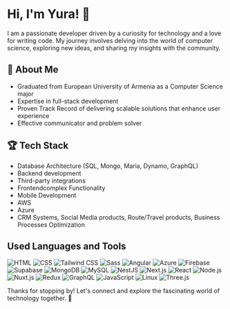 # Hi, I'm Yura! 🤖

I am a passionate developer driven by a curiosity for technology and a love for writing code. My journey involves delving into the world of computer science, exploring new ideas, and sharing my insights with the community.

## 🚀 About Me

- Graduated from European University of Armenia as a Computer Science major
- Expertise in full-stack development
- Proven Track Record of delivering scalable solutions that enhance user experience
- Effective communicator and problem solver

## 🏆 Tech Stack

- Database Architecture (SQL, Mongo, Maria, Dynamo, GraphQL)
- Backend development
- Third-party integrations
- Frontendcomplex Functionality
- Mobile Development
- AWS
- Azure
- CRM Systems, Social Media products, Route/Travel products, Business Processes Optimization

## Used Languages and Tools

![HTML](https://img.shields.io/badge/-HTML-orange?style=flat-square&logo=html5&logoColor=white)
![CSS](https://img.shields.io/badge/-CSS-blue?style=flat-square&logo=css3&logoColor=white)
![Tailwind CSS](https://img.shields.io/badge/-Tailwind_CSS-blue?style=flat-square&logo=tailwind-css&logoColor=white)
![Sass](https://img.shields.io/badge/-Sass-pink?style=flat-square&logo=sass&logoColor=white)
![Angular](https://img.shields.io/badge/-Angular-red?style=flat-square&logo=angular&logoColor=white)
![Azure](https://img.shields.io/badge/-Azure-blue?style=flat-square&logo=microsoftazure&logoColor=white)
![Firebase](https://img.shields.io/badge/-Firebase-yellow?style=flat-square&logo=firebase&logoColor=white)
![Supabase](https://img.shields.io/badge/-Supabase-blue?style=flat-square&logo=supabase&logoColor=white)
![MongoDB](https://img.shields.io/badge/-MongoDB-green?style=flat-square&logo=mongodb&logoColor=white)
![MySQL](https://img.shields.io/badge/-MySQL-blue?style=flat-square&logo=mysql&logoColor=white)
![NestJS](https://img.shields.io/badge/-NestJS-red?style=flat-square&logo=nestjs&logoColor=white)
![Next.js](https://img.shields.io/badge/-Next.js-black?style=flat-square&logo=next.js&logoColor=white)
![React](https://img.shields.io/badge/-React-blue?style=flat-square&logo=react&logoColor=white)
![Node.js](https://img.shields.io/badge/-Node.js-green?style=flat-square&logo=node.js&logoColor=white)
![Nuxt.js](https://img.shields.io/badge/-Nuxt.js-black?style=flat-square&logo=nuxt.js&logoColor=white)
![Redux](https://img.shields.io/badge/-Redux-purple?style=flat-square&logo=redux&logoColor=white)
![GraphQL](https://img.shields.io/badge/-GraphQL-pink?style=flat-square&logo=graphql&logoColor=white)
![JavaScript](https://img.shields.io/badge/-JavaScript-yellow?style=flat-square&logo=javascript&logoColor=white)
![Linux](https://img.shields.io/badge/-Linux-lightgrey?style=flat-square&logo=linux&logoColor=white)
![Three.js](https://img.shields.io/badge/-Three.js-black?style=flat-square&logo=three.js&logoColor=white)
<template>
  <div>
    <img
      src="https://img.shields.io/badge/-Vue.js-green?style=flat-square&logo=vue.js&logoColor=white"
      alt="Vue.js Badge"
      style="width: 150px; height: auto;"
    />
  </div>
</template>

<script>
export default {
  // Vue component logic can be added here if needed
};
</script>

<style>
/* Add any custom styles here if needed */
</style>


Thanks for stopping by! Let's connect and explore the fascinating world of technology together. 🚀

